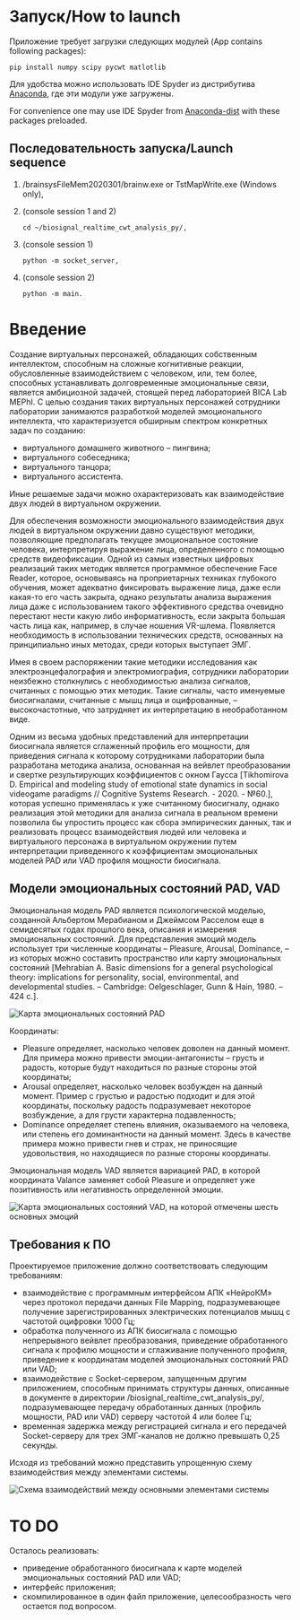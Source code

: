 Запуск/How to launch
========================
Приложение требует загрузки следующих модулей (App contains following packages):

```
pip install numpy scipy pycwt matlotlib
```

Для удобства можно использовать IDE Spyder из дистрибутива [Anaconda](https://www.anaconda.com/products/individual "Anaconda"), где эти модули уже загружены.

For convenience one may use IDE Spyder from [Anaconda-dist](https://www.anaconda.com/products/individual "Anaconda-dist") with these packages preloaded.

Последовательность запуска/Launch sequence
------------------------
1.	/brainsysFileMem2020301/brainw.exe or TstMapWrite.exe (Windows only),
2.	(console session 1 and 2)
    
    ```
    cd ~/biosignal_realtime_cwt_analysis_py/,
    ```
    
3.  (console session 1)
    
    ```
    python -m socket_server,
    ```
    
4.  (console session 2)
    
    ```
    python -m main.
    ```
    
Введение
========================
Создание виртуальных персонажей, обладающих собственным интеллектом, способным на сложные когнитивные реакции, обусловленные взаимодействием с человеком, или, тем более, способных устанавливать долговременные эмоциональные связи, является амбициозной задачей, стоящей перед лабораторией BICA Lab MEPhI. С целью создания таких виртуальных персонажей сотрудники лаборатории занимаются разработкой моделей эмоционального интеллекта, что характеризуется обширным спектром конкретных задач по созданию:

-	виртуального домашнего животного – пингвина;
-	виртуального собеседника;
-	виртуального танцора;
-	виртуального ассистента.

Иные решаемые задачи можно охарактеризовать как взаимодействие двух людей в виртуальном окружении.

Для обеспечения возможности эмоционального взаимодействия двух людей в виртуальном окружении давно существуют методики, позволяющие предполагать текущее эмоциональное состояние человека, интерпретируя выражение лица, определенного с помощью средств видеофиксации. Одной из самых известных цифровых реализаций таких методик является программное обеспечение Face Reader, которое, основываясь на проприетарных техниках глубокого обучения, может адекватно фиксировать выражение лица, даже если какая-то его часть закрыта, однако результаты анализа выражения лица даже с использованием такого эффективного средства очевидно перестают нести какую либо информативность, если закрыта большая часть лица как, например, в случае ношения VR-шлема. Появляется необходимость в использовании технических средств, основанных на принципиально иных методах, среди которых выступает ЭМГ.

Имея в своем распоряжении такие методики исследования как электроэнцефалография и электромиография, сотрудники лаборатории неизбежно столкнулись с необходимостью анализа сигналов, считанных с помощью этих методик. Такие сигналы, часто именуемые биосигналами, считанные с мышц лица и оцифрованные, – высокочастотные, что затрудняет их интерпретацию в необработанном виде.

Одним из весьма удобных представлений для интерпретации  биосигнала является сглаженный профиль его мощности, для приведения сигнала к которому сотрудниками лаборатории была разработана методика анализа, основанная на вейвлет преобразовании и свертке результирующих коэффициентов с окном Гаусса [Tikhomirova D. Empirical and modeling study of emotional state dynamics in social videogame paradigms // Cognitive Systems Research. - 2020. - №60.], которая успешно применялась к уже считанному биосигналу, однако реализация этой методики для анализа сигнала в реальном времени позволила бы упростить процесс как сбора эмпирических данных, так и реализовать процесс взаимодействия людей или человека и виртуального персонажа в виртуальном окружении путем интерпретации приведенного к коэффициентам эмоциональных моделей PAD или VAD профиля мощности биосигнала.

Модели эмоциональных состояний PAD, VAD
------------------------
Эмоциональная модель PAD является психологической моделью, созданной Альбертом Мерабианом и Джеймсом Расселом еще в семидесятых годах прошлого века, описания и измерения эмоциональных состояний. Для представления эмоций модель использует три численные координаты – Pleasure, Arousal, Dominance, – из которых можно составить пространство или карту эмоциональных состояний [Mehrabian A. Basic dimensions for a general psychological theory: implications for personality, social, environmental, and developmental studies. – Cambridge: Oelgeschlager, Gunn & Hain, 1980. – 424 с.].

![Карта эмоциональных состояний PAD](https://www.researchgate.net/profile/Brent_Lance2/publication/220660823/figure/fig1/AS:277225799733252@1443107189770/PAD-Dimensional-Model-of-Emotion-with-Example-Emotional-Categories.png)

Координаты:

-	Pleasure определяет, насколько человек доволен на данный момент. Для примера можно привести эмоции-антагонисты – грусть и радость, которые будут находиться по разные стороны этой координаты;
-	Arousal определяет, насколько человек возбужден на данный момент. Пример с грустью и радостью подходит и для этой координаты, поскольку радость подразумевает некоторое возбуждение, а для грусти характерна подавленность;
-	Dominance определяет степень влияния, оказываемого на человека, или степень его доминантности на данный момент. Здесь в качестве примера можно привести гнев и страх, не приносящие удовольствия, но находящиеся по разные стороны координаты.

Эмоциональная модель VAD является вариацией PAD, в которой координата Valance заменяет собой Pleasure и определяет уже позитивность или негативность определенной эмоции.

![Карта эмоциональных состояний VAD, на которой отмечены шесть основных эмоций](https://www.researchgate.net/profile/Sven_Buechel/publication/325794333/figure/fig1/AS:637892036673536@1529096721795/Affective-space-spanned-by-the-ValenceArousal-Dominance-VAD-model-together-with-the.png)

Требования к ПО
------------------------
Проектируемое приложение должно соответствовать следующим требованиям:

-	взаимодействие с программным интерфейсом АПК «НейроКМ» через протокол передачи данных File Mapping, подразумевающее получение зарегистрированных электрических потенциалов мышц с частотой оцифровки 1000 Гц;
-	обработка полученного из АПК биосигнала с помощью непрерывного вейвлет преобразования, приведение обработанного сигнала к профилю мощности и сглаживание полученного профиля, приведение к координатам моделей эмоциональных состояний PAD или VAD;
-	взаимодействие с Socket-сервером, запущенным другим приложением, способным принимать структуры данных, описанные в документе в директории /biosignal_realtime_cwt_analysis_py/, подразумевающее передачу обработанных данных (профиль мощности, PAD или VAD) серверу частотой 4 или более Гц;
-	временная задержка между регистрацией сигнала и его передачей Socket-серверу для трех ЭМГ-каналов не должно превышать 0,25 секунды.

Исходя из требований можно представить упрощенную схему взаимодействия между элементами системы.

![Схема взаимодействий между основными элементами системы](https://i.ibb.co/936Zndd/im1.png)

TO DO
========================
Осталось реализовать:

- приведение обработанного биосигнала к карте моделей эмоциональных состояний PAD или VAD;
- интерфейс приложения;
- скомпилированное в один файл приложение, целесообразность чего остается под вопросом.

